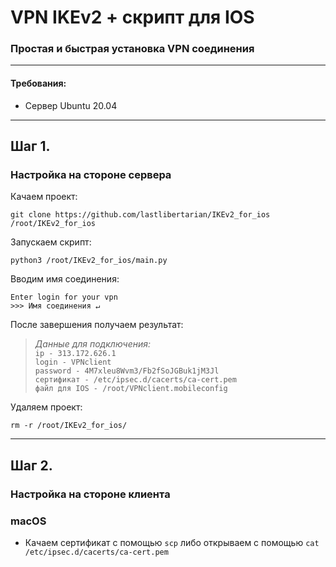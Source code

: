 # VPN IKEv2 + скрипт для IOS
### Простая и быстрая установка VPN соединения
___

#### Требования:
+ Сервер Ubuntu 20.04
___
## Шаг 1.
### Настройка на стороне сервера
Качаем проект:
```shell
git clone https://github.com/lastlibertarian/IKEv2_for_ios /root/IKEv2_for_ios
```
Запускаем скрипт:
```shell
python3 /root/IKEv2_for_ios/main.py
```
Вводим имя соединения:
```buildoutcfg
Enter login for your vpn
>>> Имя соединения ↵
```
После завершения получаем результат:


>*Данные для подключения:*<br> 
`ip - 313.172.626.1`<br> 
`login - VPNclient`<br> 
`password - 4M7xleu8Wvm3/Fb2fSoJGBuk1jM3Jl`<br> 
`сертификат - /etc/ipsec.d/cacerts/ca-cert.pem`<br> 
`файл для IOS - /root/VPNclient.mobileconfig
`
> 
Удаляем проект:
```shell
rm -r /root/IKEv2_for_ios/
```
___
## Шаг 2.
### Настройка на стороне клиента
### macOS
+ Качаем сертификат с помощью `scp` либо открываем с помощью `cat /etc/ipsec.d/cacerts/ca-cert.pem`
   


